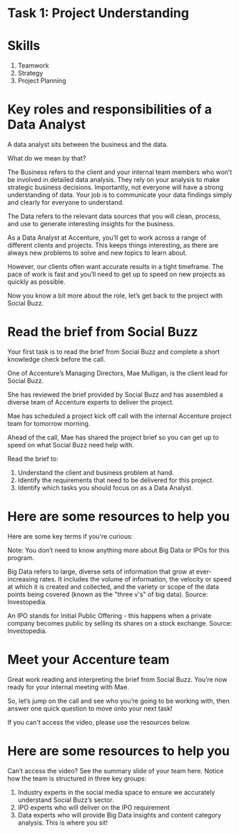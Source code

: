 # Task 1: Project Understanding

# Skills 
1. Teamwork
2. Strategy
3. Project Planning 

# Key roles and responsibilities of a Data Analyst
A data analyst sits between the business and the data.

What do we mean by that?

The Business refers to the client and your internal team members who won’t be involved in detailed data analysis.
They rely on your analysis to make strategic business decisions.
Importantly, not everyone will have a strong understanding of data. Your job is to communicate your data findings simply and clearly for everyone to understand.
 
The Data refers to the relevant data sources that you will clean, process, and use to generate interesting insights for the business.

As a Data Analyst at Accenture, you’ll get to work across a range of different clients and projects. This keeps things interesting, as there are always new problems to solve and new topics to learn about.

However, our clients often want accurate results in a tight timeframe. The pace of work is fast and you’ll need to get up to speed on new projects as quickly as possible.

Now you know a bit more about the role, let’s get back to the project with Social Buzz.

# Read the brief from Social Buzz
Your first task is to read the brief from Social Buzz and complete a short knowledge check before the call. 

One of Accenture’s Managing Directors, Mae Mulligan, is the client lead for Social Buzz.

She has reviewed the brief provided by Social Buzz and has assembled a diverse team of Accenture experts to deliver the project.

Mae has scheduled a project kick off call with the internal Accenture project team for tomorrow morning.

Ahead of the call, Mae has shared the project brief so you can get up to speed on what Social Buzz need help with.

Read the brief to:

1. Understand the client and business problem at hand.
2. Identify the requirements that need to be delivered for this project.
3. Identify which tasks you should focus on as a Data Analyst.

# Here are some resources to help you
Here are some key terms if you're curious:

Note: You don’t need to know anything more about Big Data or IPOs for this program.

Big Data refers to large, diverse sets of information that grow at ever-increasing rates. It includes the volume of information, the velocity or speed at which it is created and collected, and the variety or scope of the data points being covered (known as the "three v's" of big data). Source: Investopedia.

An IPO stands for Initial Public Offering - this happens when a private company becomes public by selling its shares on a stock exchange. Source: Investopedia.

# Meet your Accenture team
Great work reading and interpreting the brief from Social Buzz. You’re now ready for your internal meeting with Mae.

So, let’s jump on the call and see who you’re going to be working with, then answer one quick question to move onto your next task! 

If you can't access the video, please use the resources below.

# Here are some resources to help you
Can’t access the video? See the summary slide of your team here. Notice how the team is structured in three key groups:

1. Industry experts in the social media space to ensure we accurately understand Social Buzz’s sector.
2. IPO experts who will deliver on the IPO requirement
3. Data experts who will provide Big Data insights and content category analysis. This is where you sit! 

